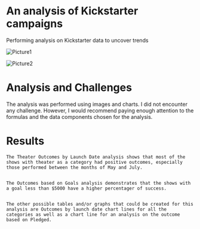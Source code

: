 # An analysis of Kickstarter campaigns
Performing analysis on Kickstarter data to uncover trends


![Picture1](https://user-images.githubusercontent.com/92558898/139620543-b87a97d1-43ad-40f8-af5e-f4a433edeb43.png)

![Picture2](https://user-images.githubusercontent.com/92558898/139620621-53b3276b-daff-4fc6-a537-3539311774e8.png)

# Analysis and Challenges

The analysis was performed using images and charts. I did not encounter any challenge. However, I would recommend paying enough attention to the formulas and the data components chosen for the analysis.


# Results

	The Theater Outcomes by Launch Date analysis shows that most of the  shows with theater as a category had positive outcomes, especially those performed between the months of May and July.


	The Outcomes based on Goals analysis demonstrates that the shows with a goal less than $5000 have a higher percentager of success.


	The other possible tables and/or graphs that could be created for this analysis are Outcomes by launch date chart lines for all the categories as well as a chart line for an analysis on the outcome based on Pledged.
